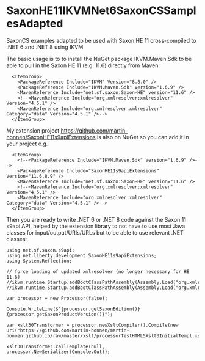 # SaxonHE11IKVMNet6SaxonCSSamplesAdapted
SaxonCS examples adapted to be used with Saxon HE 11 cross-compiled to .NET 6 and .NET 8 using IKVM


The basic usage is to to install the NuGet package IKVM.Maven.Sdk to be able to pull in the Saxon HE 11 (e.g. 11.6) directly from Maven:
```
  <ItemGroup>
    <PackageReference Include="IKVM" Version="8.8.0" />
    <PackageReference Include="IKVM.Maven.Sdk" Version="1.6.9" />
    <MavenReference Include="net.sf.saxon:Saxon-HE" version="11.6" />
    <!--<MavenReference Include="org.xmlresolver:xmlresolver" Version="4.5.1" />
    <MavenReference Include="org.xmlresolver:xmlresolver" Category="data" Version="4.5.1" />-->
  </ItemGroup>
```

My extension project https://github.com/martin-honnen/SaxonHE11s9apiExtensions is also on NuGet so you can add it in your project e.g.

```
  <ItemGroup>
    <!--<PackageReference Include="IKVM.Maven.Sdk" Version="1.6.9" />-->
    <PackageReference Include="SaxonHE11s9apiExtensions" Version="11.6.8.9" />
    <MavenReference Include="net.sf.saxon:Saxon-HE" version="11.6" />
    <!--<MavenReference Include="org.xmlresolver:xmlresolver" Version="4.5.1" />
    <MavenReference Include="org.xmlresolver:xmlresolver" Category="data" Version="4.5.1" />-->
  </ItemGroup>
```

Then you are ready to write .NET 6 or .NET 8 code against the Saxon 11 s9api API, helped by the extension library to not have to use most Java classes for input/output/URIs/URLs but to be able to use relevant .NET classes:

```
using net.sf.saxon.s9api;
using net.liberty_development.SaxonHE11s9apiExtensions;
using System.Reflection;

// force loading of updated xmlresolver (no longer necessary for HE 11.6)
//ikvm.runtime.Startup.addBootClassPathAssembly(Assembly.Load("org.xmlresolver.xmlresolver"));
//ikvm.runtime.Startup.addBootClassPathAssembly(Assembly.Load("org.xmlresolver.xmlresolver_data"));

var processor = new Processor(false);

Console.WriteLine($"{processor.getSaxonEdition()} {processor.getSaxonProductVersion()}");

var xslt30Transformer = processor.newXsltCompiler().Compile(new Uri("https://github.com/martin-honnen/martin-honnen.github.io/raw/master/xslt/processorTestHTML5Xslt3InitialTempl.xsl")).load30();

xslt30Transformer.callTemplate(null, processor.NewSerializer(Console.Out));
```
